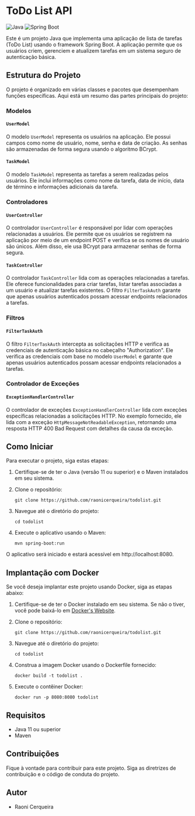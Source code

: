 # ToDo List API

![Java](https://img.shields.io/badge/Java-11-brightgreen)
![Spring Boot](https://img.shields.io/badge/Spring%20Boot-2.5.4-brightgreen)

Este é um projeto Java que implementa uma aplicação de lista de tarefas (ToDo List) usando o framework Spring Boot. A aplicação permite que os usuários criem, gerenciem e atualizem tarefas em um sistema seguro de autenticação básica.

## Estrutura do Projeto

O projeto é organizado em várias classes e pacotes que desempenham funções específicas. Aqui está um resumo das partes principais do projeto:

### Modelos

#### `UserModel`

O modelo `UserModel` representa os usuários na aplicação. Ele possui campos como nome de usuário, nome, senha e data de criação. As senhas são armazenadas de forma segura usando o algoritmo BCrypt.

#### `TaskModel`

O modelo `TaskModel` representa as tarefas a serem realizadas pelos usuários. Ele inclui informações como nome da tarefa, data de início, data de término e informações adicionais da tarefa.

### Controladores

#### `UserController`

O controlador `UserController` é responsável por lidar com operações relacionadas a usuários. Ele permite que os usuários se registrem na aplicação por meio de um endpoint POST e verifica se os nomes de usuário são únicos. Além disso, ele usa BCrypt para armazenar senhas de forma segura.

#### `TaskController`

O controlador `TaskController` lida com as operações relacionadas a tarefas. Ele oferece funcionalidades para criar tarefas, listar tarefas associadas a um usuário e atualizar tarefas existentes. O filtro `FilterTaskAuth` garante que apenas usuários autenticados possam acessar endpoints relacionados a tarefas.

### Filtros

#### `FilterTaskAuth`

O filtro `FilterTaskAuth` intercepta as solicitações HTTP e verifica as credenciais de autenticação básica no cabeçalho "Authorization". Ele verifica as credenciais com base no modelo `UserModel` e garante que apenas usuários autenticados possam acessar endpoints relacionados a tarefas.

### Controlador de Exceções

#### `ExceptionHandlerController`

O controlador de exceções `ExceptionHandlerController` lida com exceções específicas relacionadas a solicitações HTTP. No exemplo fornecido, ele lida com a exceção `HttpMessageNotReadableException`, retornando uma resposta HTTP 400 Bad Request com detalhes da causa da exceção.

## Como Iniciar

Para executar o projeto, siga estas etapas:

1. Certifique-se de ter o Java (versão 11 ou superior) e o Maven instalados em seu sistema.

2. Clone o repositório:

   ```shell
   git clone https://github.com/raonicerqueira/todolist.git
3. Navegue até o diretório do projeto:

   ```shell
   cd todolist
4. Execute o aplicativo usando o Maven:

   ```shell
   mvn spring-boot:run
O aplicativo será iniciado e estará acessível em http://localhost:8080.


## Implantação com Docker

Se você deseja implantar este projeto usando Docker, siga as etapas abaixo:

1. Certifique-se de ter o Docker instalado em seu sistema. Se não o tiver, você pode baixá-lo em [Docker's Website](https://www.docker.com/get-started).

2. Clone o repositório:

   ```shell
   git clone https://github.com/raonicerqueira/todolist.git

3. Navegue até o diretório do projeto:

   ```shell
   cd todolist

4. Construa a imagem Docker usando o Dockerfile fornecido:

   ```shell
   docker build -t todolist .

5. Execute o contêiner Docker:

   ```shell
   docker run -p 8080:8080 todolist

## Requisitos

- Java 11 ou superior
- Maven

## Contribuições

Fique à vontade para contribuir para este projeto. Siga as diretrizes de contribuição e o código de conduta do projeto.


## Autor

- Raoni Cerqueira